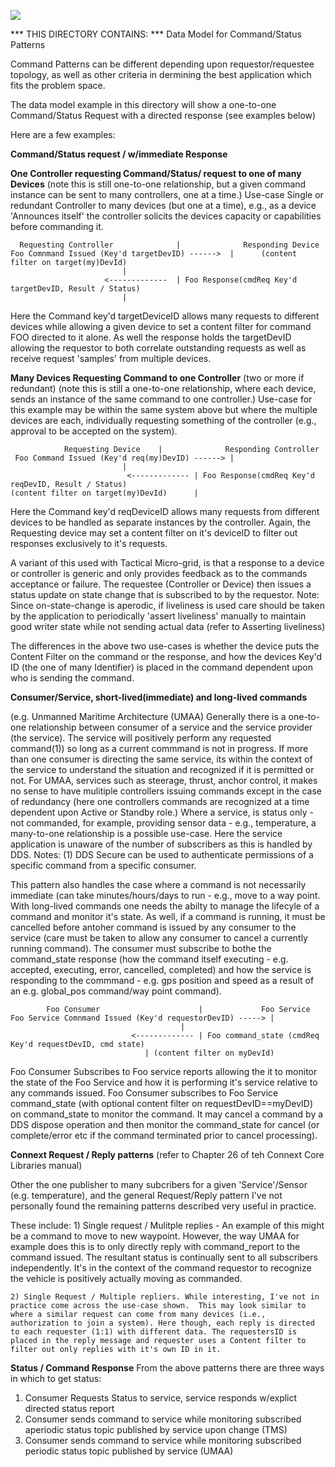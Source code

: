 
![](https://github.com/psmass/DDSexamples/blob/master/RtiAsOne.png)


*** THIS DIRECTORY CONTAINS: ***
Data Model for Command/Status Patterns

Command Patterns can be different depending upon requestor/requestee topology, as well as other criteria in dermining the best application which fits the problem space.  

The data model example in this directory will show a one-to-one Command/Status Request with a directed response (see examples below)

Here are a few examples:

**Command/Status request / w/immediate Response**

**One Controller requesting Command/Status/ request to one of many Devices**
(note this is still one-to-one relationship, but a given command instance can be sent to many controllers, one at a time.)
Use-case Single or redundant Controller to many devices (but one at a time), e.g., as a device 'Announces itself' the controller solicits the devices capacity or capabilities before commanding it.

	  Requesting Controller				 |				Responding Device
	Foo Comnmand Issued (Key'd targetDevID) ------>	 |      (content filter on target(my)DevId)
							 |
				         <-------------  | Foo Response(cmdReq Key'd targetDevID, Result / Status)
					 		 | 

Here the Command key'd targetDeviceID allows many requests to different devices while allowing a given device to set a content filter for command FOO directed to it alone. As well the response holds the targetDevID allowing the requestor to both correlate outstanding requests as well as receive request 'samples' from multiple devices.


**Many Devices Requesting Command to one Controller** (two or more if redundant)
(note this is still a one-to-one relationship, where each device, sends an instance of the same command to one controller.)
Use-case for this example may be within the same system above but where the multiple devices are each, individually requesting something of the controller (e.g., approval to be accepted on the system).


	  			Requesting Device 	 |				Responding Controller
	 Foo Command Issued (Key'd req(my)DevID) ------> |
							 |
			                  <------------- | Foo Response(cmdReq Key'd reqDevID, Result / Status)
	(content filter on target(my)DevId)		 | 

Here the Command key'd reqDeviceID allows many requests from different devices to be handled as separate instances by the controller. Again, the Requesting device may set a content filter on it's deviceID to filter out responses exclusively to it's requests. 

A variant of this used with Tactical Micro-grid, is that a response to a device or controller is generic and only provides feedback as to the commands acceptance or failure. The requestee (Controller or Device) then issues a status update on state change that is subscribed to by the requestor. Note: Since on-state-change is aperodic, if liveliness is used care should be taken by the application to periodically 'assert liveliness' manually to maintain good writer state while not sending actual data (refer to Asserting liveliness)

The differences in the above two use-cases is whether the device puts the Content Filter on the command or the response, and how the devices Key'd ID (the one of many Identifier) is placed in the command dependent upon who is sending the command.

**Consumer/Service, short-lived(immediate) and long-lived commands**

(e.g. Unmanned Maritime Architecture (UMAA)
Generally there is a one-to-one relationship between consumer of a service and the service provider (the service).  The service will positively perform any requested command(1)) so long as a current commmand is not in progress. If more than one consumer is directing the same service, its within the context of the service to understand the situation and recognized if it is permitted or not. For UMAA, services such as steerage, thrust, anchor control, it makes no sense to have mulitiple controllers issuing commands except in the case of redundancy (here one controllers commands are recognized at a time dependent upon Active or Standby role.)  Where a service, is status only - not commanded, for example, providing sensor data - e.g., temperature, a many-to-one relationship is a possible use-case. Here the service application is unaware of the number of subscribers as this is handled by DDS. 
Notes: (1) DDS Secure can be  used to authenticate permissions of a specific command from a specific consumer.

This pattern also handles the case where a command is not necessarily immediate (can take minutes/hours/days to run - e.g., move to a way point. With long-lived commands one needs the abilty to manage the lifecyle of a command and monitor it's state.
As well, if a command is running, it must be cancelled before antoher command is issued by any consumer to the service (care must be taken to allow any consumer to cancel a currently running command). The consumer must subscribe to bothe the command_state response (how the command itself executing - e.g. accepted, executing, error, cancelled, completed) and how the service is responding to the commmand - e.g. gps position and speed as a result of an e.g. global_pos command/way point command).


	        Foo Consumer 		 			  |				Foo Service
	Foo Service Comnmand Issued (Key'd requestorDevID) -----> |
	 	       		 	  	    	  	  |
					           <------------- | Foo command_state (cmdReq Key'd requestDevID, cmd state)
							  	  | (content filter on myDevId)

Foo Consumer Subscribes to Foo service reports allowing the it to monitor the state of the Foo Service and how it is performing it's service relative to any commands issued.
Foo Consumer subscribes to Foo Service command_state (with optional content filter on requestDevID==myDevID) on command_state to monitor the command.  It may cancel a command by a DDS dispose operation and then monitor the command_state for cancel (or complete/error etc if the command terminated prior to cancel processing).

**Connext Request / Reply patterns**
(refer to Chapter 26 of teh Connext Core Libraries manual)

Other the one publisher to many subcribers for a given 'Service'/Sensor (e.g. temperature), and the general Request/Reply pattern I've not personally found the remaining patterns described very useful in practice.

These include:
	1) Single request / Mulitple replies - An example of this might be a command to move to new waypoint. However, the way UMAA for example does this is to only directly reply with command_report to the command issued. The resultant status is continually sent to all subscribers independently. It's in the context of the command requestor to recognize the vehicle is positively actually moving as commanded.

	2) Single Request / Multiple repliers. While interesting, I've not in practice come across the use-case shown.  This may look similar to where a similar request can come from many devices (i.e., authorization to join a system). Here though, each reply is directed to each requester (1:1) with different data. The requestersID is placed in the reply message and requester uses a Content filter to filter out only replies with it's own ID in it.

**Status / Command Response**
From the above patterns there are three ways in which to get status:
1) Consumer Requests Status to service, service responds w/explict directed status report
2) Consumer sends command to service while monitoring subscribed aperiodic status topic published by service upon change (TMS)
3) Consumer sends command to service while monitoring subscribed periodic status topic published by service (UMAA) 
